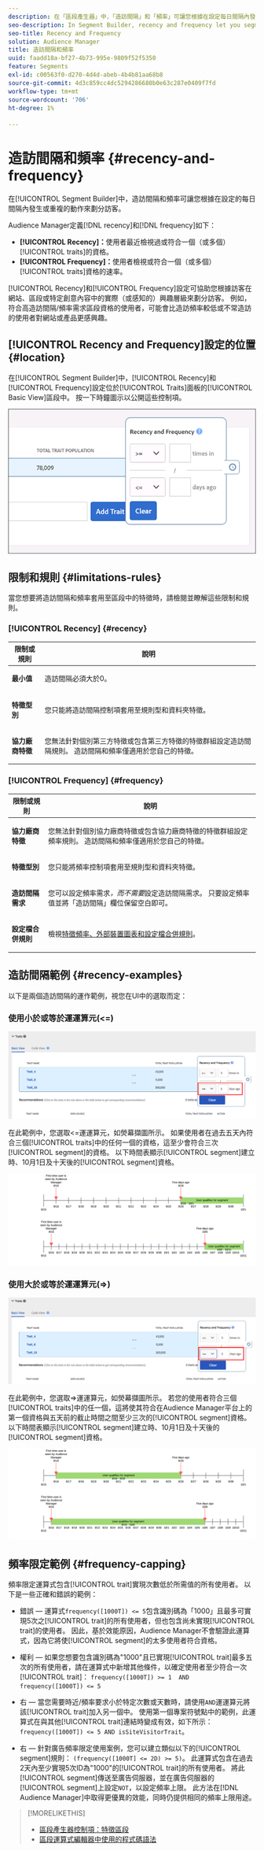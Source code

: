 ```yaml
---
description: 在「區段產生器」中，「造訪間隔」和「頻率」可讓您根據在設定每日間隔內發生或重複的動作來劃分訪客。
seo-description: In Segment Builder, recency and frequency let you segment visitors based on actions that occur or repeat over a set daily interval.
seo-title: Recency and Frequency
solution: Audience Manager
title: 造訪間隔和頻率
uuid: faadd18a-bf27-4b73-995e-9809f52f5350
feature: Segments
exl-id: c00563f0-d270-4d4d-abeb-4b4b81aa68b8
source-git-commit: 4d3c859cc4dc5294286680b0e63c287e0409f7fd
workflow-type: tm+mt
source-wordcount: '706'
ht-degree: 1%

---
```


# 造訪間隔和頻率 {#recency-and-frequency}

在[!UICONTROL Segment Builder]中，造訪間隔和頻率可讓您根據在設定的每日間隔內發生或重複的動作來劃分訪客。

Audience Manager定義[!DNL recency]和[!DNL frequency]如下：

* **[!UICONTROL Recency]：**&#x200B;使用者最近檢視過或符合一個（或多個） [!UICONTROL traits]的資格。
* **[!UICONTROL Frequency]：**&#x200B;使用者檢視或符合一個（或多個） [!UICONTROL traits]資格的速率。

[!UICONTROL Recency]和[!UICONTROL Frequency]設定可協助您根據訪客在網站、區段或特定創意內容中的實際（或感知的）興趣層級來劃分訪客。 例如，符合高造訪間隔/頻率需求區段資格的使用者，可能會比造訪頻率較低或不常造訪的使用者對網站或產品更感興趣。

## [!UICONTROL Recency and Frequency]設定的位置 {#location}

在[!UICONTROL Segment Builder]中，[!UICONTROL Recency]和[!UICONTROL Frequency]設定位於[!UICONTROL Traits]面板的[!UICONTROL Basic View]區段中。 按一下時鐘圖示以公開這些控制項。

![](assets/recency_frequency.png)

## 限制和規則 {#limitations-rules}

當您想要將造訪間隔和頻率套用至區段中的特徵時，請檢閱並瞭解這些限制和規則。

### [!UICONTROL Recency] {#recency}

<table id="table_026064124C694D75B7A960457D50170B"> 
 <thead> 
  <tr> 
   <th colname="col1" class="entry"> 限制或規則 </th> 
   <th colname="col2" class="entry"> 說明 </th> 
  </tr> 
 </thead>
 <tbody> 
  <tr> 
   <td colname="col1"> <p> <b>最小值</b> </p> </td> 
   <td colname="col2"> <p>造訪間隔必須大於0。 </p> </td> 
  </tr>
  <tr> 
   <td colname="col1"> <p> <b>特徵型別</b> </p> </td> 
   <td colname="col2"> <p>您只能將造訪間隔控制項套用至規則型和資料夾特徵。 </p> </td> 
  </tr> 
  <tr> 
   <td colname="col1"> <p> <b>協力廠商特徵</b> </p> </td> 
   <td colname="col2"> <p>您無法針對個別第三方特徵或包含第三方特徵的特徵群組設定造訪間隔規則。 造訪間隔和頻率僅適用於您自己的特徵。 </p> </td> 
  </tr> 
 </tbody> 
</table>

### [!UICONTROL Frequency] {#frequency}

<table id="table_EBD621D26C8B4D03933E8C0753C892A7"> 
 <thead> 
  <tr> 
   <th colname="col1" class="entry"> 限制或規則 </th> 
   <th colname="col2" class="entry"> 說明 </th> 
  </tr> 
 </thead>
 <tbody> 
  <tr> 
   <td colname="col1"> <p> <b>協力廠商特徵</b> </p> </td> 
   <td colname="col2"> <p>您無法針對個別協力廠商特徵或包含協力廠商特徵的特徵群組設定頻率規則。 造訪間隔和頻率僅適用於您自己的特徵。 </p> </td> 
  </tr> 
  <tr> 
   <td colname="col1"> <p> <b>特徵型別</b> </p> </td> 
   <td colname="col2"> <p>您只能將頻率控制項套用至規則型和資料夾特徵。 </p> </td> 
  </tr> 
  <tr> 
   <td colname="col1"> <p> <b>造訪間隔需求</b> </p> </td> 
   <td colname="col2"> <p>您可以設定頻率需求<i>，而不需要</i>設定造訪間隔需求。 只要設定頻率值並將「造訪間隔」欄位保留空白即可。 </p> </td> 
  </tr> 
  <tr> 
   <td colname="col1"> <p><b>設定檔合併規則</b> </p> </td> 
   <td colname="col2"> <p>檢視<a href="../../faq/faq-profile-merge.md#trait-freq-device-rules">特徵頻率、外部裝置圖表和設定檔合併規則</a>。 </p> </td> 
  </tr> 
 </tbody> 
</table>

## 造訪間隔範例 {#recency-examples}

以下是兩個造訪間隔的運作範例，視您在UI中的選取而定：

### 使用小於或等於運運算元(&lt;=)

![小於等於](assets/less-than-equal-to.png)

在此範例中，您選取&lt;=運運算元，如熒幕擷圖所示。 如果使用者在過去五天內符合三個[!UICONTROL traits]中的任何一個的資格，這至少會符合三次[!UICONTROL segment]的資格。 以下時間表顯示[!UICONTROL segment]建立時、10月1日及十天後的[!UICONTROL segment]資格。

![最近5天](assets/last-5-days.png)

### 使用大於或等於運運算元(=>)

![大於等於](assets/greater-than-equal-to.png)

在此範例中，您選取=>運運算元，如熒幕擷圖所示。 若您的使用者符合三個[!UICONTROL traits]中的任一個，這將使其符合在Audience Manager平台上的第一個資格與五天前的截止時間之間至少三次的[!UICONTROL segment]資格。 以下時間表顯示[!UICONTROL segment]建立時、10月1日及十天後的[!UICONTROL segment]資格。

![先前資格](assets/earlier-qualification.png)


## 頻率限定範例 {#frequency-capping}

頻率限定運算式包含[!UICONTROL trait]實現次數低於所需值的所有使用者。 以下是一些正確和錯誤的範例：

* 錯誤 — 運算式`frequency([1000T]) <= 5`包含識別碼為「1000」且最多可實現5次之[!UICONTROL trait]的所有使用者，但也包含尚未實現[!UICONTROL trait]的使用者。 因此，基於效能原因，Audience Manager不會驗證此運算式，因為它將使[!UICONTROL segment]的太多使用者符合資格。

* 權利 — 如果您想要包含識別碼為&quot;1000&quot;且已實現[!UICONTROL trait]最多五次的所有使用者，請在運算式中新增其他條件，以確定使用者至少符合一次[!UICONTROL trait]： `frequency([1000T]) >= 1  AND  frequency([1000T]) <= 5`

* 右 — 當您需要時近/頻率要求小於特定次數或天數時，請使用`AND`運運算元將該[!UICONTROL trait]加入另一個中。 使用第一個專案符號點中的範例，此運算式在與其他[!UICONTROL trait]連結時變成有效，如下所示： `frequency([1000T]) <= 5 AND isSiteVisitorTrait`。

* 右 — 針對廣告頻率限定使用案例，您可以建立類似以下的[!UICONTROL segment]規則： `(frequency([1000T] <= 2D) >= 5)`。 此運算式包含在過去2天內至少實現5次ID為&quot;1000&quot;的[!UICONTROL trait]的所有使用者。 將此[!UICONTROL segment]傳送至廣告伺服器，並在廣告伺服器的[!UICONTROL segment]上設定`NOT`，以設定頻率上限。 此方法在[!DNL Audience Manager]中取得更優異的效能，同時仍提供相同的頻率上限用途。

>[!MORELIKETHIS]
>
>* [區段產生器控制項：特徵區段](../../features/segments/segment-builder.md#segment-builder-controls-traits)
>* [區段運算式編輯器中使用的程式碼語法](../../features/segments/segment-code-syntax.md)
